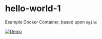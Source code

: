 # hello-world-1
Example Docker Container, based upon `nginx`

[![Demo](https://cdn.uffizzi.com/demo-button.svg)](https://pr-896-deployment-18252-uffizzi-platform.app.uffizzi.com/demo/github.com/NealArw/hello-world-1)
